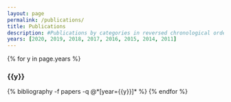 ```yaml
---
layout: page
permalink: /publications/
title: Publications
description: #Publications by categories in reversed chronological order. Generated by jekyll-scholar.
years: [2020, 2019, 2018, 2017, 2016, 2015, 2014, 2011]
---
```


{% for y in page.years %}
  <h3 class="year">{{y}}</h3>
  {% bibliography -f papers -q @*[year={{y}}]* %}
{% endfor %}
